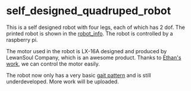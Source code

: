 # self_designed_quadruped_robot

This is a self designed robot with four legs, each of which has 2 dof. The printed robot is shown in the [robot_info](https://github.com/zyx124/self_designed_quadruped_robot/blob/master/robot_info.pdf). The robot is controlled by a raspberry pi.

The motor used in the robot is LX-16A designed and produced by LewanSoul Company, which is an awesome product. Thanks to [Ethan's work](https://www.ethanlipson.com/lx16a-library/), we can control the motor easily. 

The robot now only has a very basic [gait pattern](https://www.youtube.com/watch?v=5-jvvnHUyv0) and is still underdeveloped. More work will be uploaded.
